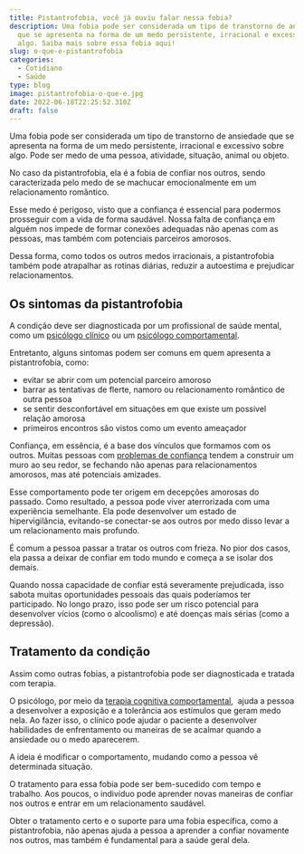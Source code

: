 ```yaml
---
title: Pistantrofobia, você já ouviu falar nessa fobia?
description: Uma fobia pode ser considerada um tipo de transtorno de ansiedade
  que se apresenta na forma de um medo persistente, irracional e excessivo sobre
  algo. Saiba mais sobre essa fobia aqui!
slug: o-que-e-pistantrofobia
categories:
  - Cotidiano
  - Saúde
type: blog
image: pistantrofobia-o-que-e.jpg
date: 2022-06-18T22:25:52.310Z
draft: false
---
```


Uma fobia pode ser considerada um tipo de transtorno de ansiedade que se apresenta na forma de um medo persistente, irracional e excessivo sobre algo. Pode ser medo de uma pessoa, atividade, situação, animal ou objeto.

No caso da pistantrofobia, ela é a fobia de confiar nos outros, sendo caracterizada pelo medo de se machucar emocionalmente em um relacionamento romântico.

Esse medo é perigoso, visto que a confiança é essencial para podermos prosseguir com a vida de forma saudável. Nossa falta de confiança em alguém nos impede de formar conexões adequadas não apenas com as pessoas, mas também com potenciais parceiros amorosos.

Dessa forma, como todos os outros medos irracionais, a pistantrofobia também pode atrapalhar as rotinas diárias, reduzir a autoestima e prejudicar relacionamentos.

## <h2>Os sintomas da pistantrofobia</h2>

A condição deve ser diagnosticada por um profissional de saúde mental, como um [psicólogo clínico](https://yuribusin.com.br/pra-que-serve-um-psicologo-clinico/) ou um [psicólogo comportamental](https://yuribusin.com.br/).

Entretanto, alguns sintomas podem ser comuns em quem apresenta a pistantrofobia, como:

- evitar se abrir com um potencial parceiro amoroso
- barrar as tentativas de flerte, namoro ou relacionamento romântico de outra pessoa
- se sentir desconfortável em situações em que existe um possível relação amorosa
- primeiros encontros são vistos como um evento ameaçador

Confiança, em essência, é a base dos vínculos que formamos com os outros. Muitas pessoas com [problemas de confiança](https://yuribusin.com.br/como-ser-mais-confiante/) tendem a construir um muro ao seu redor, se fechando não apenas para relacionamentos amorosos, mas até potenciais amizades.

Esse comportamento pode ter origem em decepções amorosas do passado. Como resultado, a pessoa pode viver aterrorizada com uma experiência semelhante. Ela pode desenvolver um estado de hipervigilância, evitando-se conectar-se aos outros por medo disso levar a um relacionamento mais profundo.

É comum a pessoa passar a tratar os outros com frieza. No pior dos casos, ela passa a deixar de confiar em todo mundo e começa a se isolar dos demais.

Quando nossa capacidade de confiar está severamente prejudicada, isso sabota muitas oportunidades pessoais das quais poderíamos ter participado. No longo prazo, isso pode ser um risco potencial para desenvolver vícios (como o alcoolismo) e até doenças mais sérias (como a depressão).

## <h2>Tratamento da condição</h2>

Assim como outras fobias, a pistantrofobia pode ser diagnosticada e tratada com terapia.

O psicólogo, por meio da [terapia cognitiva comportamental](https://yuribusin.com.br/quais-os-beneficios-da-terapia-cognitiva-comportamental/),  ajuda a pessoa a desenvolver a exposição e a tolerância aos estímulos que geram medo nela. Ao fazer isso, o clínico pode ajudar o paciente a desenvolver habilidades de enfrentamento ou maneiras de se acalmar quando a ansiedade ou o medo aparecerem.

A ideia é modificar o comportamento, mudando como a pessoa vê determinada situação.

O tratamento para essa fobia pode ser bem-sucedido com tempo e trabalho. Aos poucos, o indivíduo pode aprender novas maneiras de confiar nos outros e entrar em um relacionamento saudável.

Obter o tratamento certo e o suporte para uma fobia específica, como a pistantrofobia, não apenas ajuda a pessoa a aprender a confiar novamente nos outros, mas também é fundamental para a saúde geral dela.
